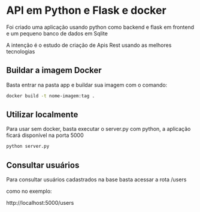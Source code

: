 # API em Python e Flask e docker

Foi criado uma aplicação usando python como backend e flask em frontend e um pequeno banco de dados em Sqlite

A intenção é o estudo de criação de Apis Rest usando as melhores tecnologias

## Buildar a imagem Docker

Basta entrar na pasta app e buildar sua imagem com o comando:
```bash
docker build -t nome-imagem:tag .
```

## Utilizar localmente

Para usar sem docker, basta executar o server.py com python, a aplicação ficará disponível na porta 5000

```bash
python server.py
```
## Consultar usuários 

Para consultar usuários cadastrados na base basta acessar a rota /users

como no exemplo:

http://localhost:5000/users
